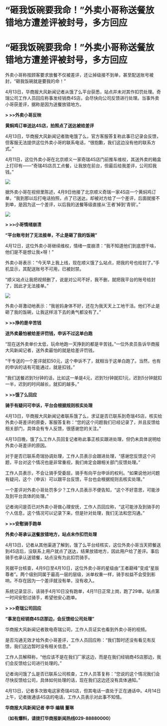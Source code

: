 # “砸我饭碗要我命！”外卖小哥称送餐放错地方遭差评被封号，多方回应

# “砸我饭碗要我命！”外卖小哥称送餐放错地方遭差评被封号，多方回应

外卖小哥称按顾客要求放餐不仅被差评，还让掉级接不到单，甚至配送账号被封，“砸我饭碗就是要我的命！”

4月13日，华商报大风新闻记者从饿了么平台获悉，站点并未对其作扣罚处理。奇瑞公司工作人员回应称事发经销商4S店，会尽快向公司反馈进行处理。当事外卖小哥获差评，据称是因为送餐放错地方。

**> >>外卖小哥反映**

**黄焖鸡订单送达4S店，拍照点了送达被给差评**

4月13日，华商报大风新闻记者致电饿了么，官方客服答复称此事已记录会反馈，但客服无法提供这位外卖小哥的联系电话，“很抱歉，我们这边没有他的联系方式。”

4月11日，这位外卖小哥在北京顺义一家奇瑞4S店门前推车维权，其送外卖的箱盒上打印有——“奇瑞4S店员工点餐，让我放在前台，但最后给我差评，公司扣我钱。”

![](https://inews.gtimg.com/om_bt/OjhrIb61ItWbWZKT3KM2dT0_W0lwT6SHyZz5YGjAqjTsEAA/1000)

据外卖小哥在视频里陈述，4月9日他接了北京顺义奇瑞一家4S店一个黄焖鸡订单，“我到那以后打电话拍照，点了已送达，却被对方给了一个差评，后面就接不到单，是因为这一个差评，以后我的送餐等级直接从‘王者’掉到‘青铜’。”

![](https://inews.gtimg.com/om_bt/O57pzz0S_g_IZ_xHue07Ak-017st4e3qVvUAkWdUxnnngAA/1000)

**> >>小哥情绪崩溃**

**“平台账号封了无法接单，不止是砸了我的饭碗”**

4月12日，这位外卖小哥继续维权，情绪一度崩溃：“我不知道他们到底想干啥，他们是不是想让我×呀！”

外卖小哥表示：“今天早上我上线，现在顺义饿了么站点，把我的号也给封了。”手机显示，其配送账号不可用，已被封禁。

“顺义站点让我把视频删了，说是对公司不好，我不删，就把我平台的账号给封了，因此才无法接单。”

![](https://inews.gtimg.com/om_bt/O397o1P29-VeK7HDUjpQkjGFKl_tB_LVVPW1C1lnD4620AA/1000)

外卖小哥激动地表示：“我爸妈身体不好，还在为我天天上工地干活。他们不止是砸了我的饭碗，让我这样活下去的勇气都没有了。”

**> >>挣的是辛苦钱**

**送外卖最怕被给差评罚钱，申诉不过这单白跑**

“现在送外卖单价太低，玩命地跑一天挣到的都是辛苦钱。”一位外卖员告诉华商报大风新闻记者，送外卖最怕的就是给差评罚钱。

“干专送的一个差评就扣50元，这个申诉不了，就相当于这单白跑了。当然，也有的申诉的话有可能通过，就是扣钱。”

“我们送餐迟到1分钟的话，比如这一单是4元，迟到1分钟就扣1元，迟到5分钟就扣一半，迟到的时间越长，就扣的越多。”

**> >>饿了么回应**

**骑手有疑问可申诉，平台会根据规则核实处理**

4月13日，华商报大风新闻记者联系饿了么，求证是否已联系到奇瑞4S店，核实给外卖小哥差评的原委，客服答复称：“您的这个问题我们已经记录了，并且反馈给相关部门，具体会有专人反馈，很感谢您的关注。”

4月13日晚，饿了么工作人员回复记者称此事正核实跟进处理，但仍未具体说明给外卖小哥差评的原因。

对于是否已联系奇瑞协调处理，工作人员表示会跟进处理，“感谢您反馈这个问题，平台对这个情况也是非常重视，我们肯定会跟相关部门反馈处理。”

工作人员表示，不会让骑手受委屈，骑手有向平台申诉的权利。“如果说他对问题有疑问，这个（申诉）可以跟平台反馈，平台也会根据规则去核实处理。”

一个差评对外卖小哥处罚多少？工作人员表示不便告知，“这个不好意思，可能涉及到平台具体的处理。”

记者询问是否已对外卖小哥做心理安抚，工作人员回应称，“这可能涉及到骑手的个人信息，这个情况可以记录下来，但是针对处理，我们无法和您沟通。”

**> >>安慰骑手跑单**

**外卖小哥承认送餐放错地方，站点未作扣罚处理**

4月13日，记者从其他渠道了解到，饿了么平台经核实，这位外卖小哥当天把餐送到4S店后，没联系上用户就点了送达，结果放错地方，因此用户给了差评。事后骑手也承认送错餐，站点没有为此扣罚骑手。

另据平台核查，4月9日至4月10日，这位外卖小哥的星级由“王者巅峰”变成“星辰尊者”。两个级别同属于最高一层的层级，派单权重一样，骑手权益不会受到影响，不存在因为一个差评就没有单，没有收入。

系统记录显示，该骑手4月10日没有跑单，4月11日正常上岗，跑了29单。站点第一时间安慰过骑手，希望他安心跑单。

**> >>奇瑞公司回应**

**“事发在经销商4S店那边，会反馈给公司处理”**

华商报大风新闻记者致电奇瑞公司，工作人员证实也看到外卖小哥的视频。

是否沟通无效才给外卖小哥差评，工作人员回应称：“我们暂时还没有看见有反馈，我们这边暂时没有相关信息。”

工作人员解释称，“他应该不是在我们厂家这边，而是在我们经销商4S店那边，我们会反馈给公司进行处理的。”

记者询问饿了么是否已联系公司核查，工作人员答复称：“您说的这个情况我们会尽快反馈给公司，具体如何处理的话，现在我们这边还没有具体通知。”

4月13日，记者多次致电这家奇瑞4S店，但其电话一直处于正在通话中。4月14日上午，记者拨通该4S店的电话，工作人员表示对此事不知情。

**华商报大风新闻记者 李华 编辑 董琳**

**（如有爆料，请拨打华商报新闻热线029-88880000）**

